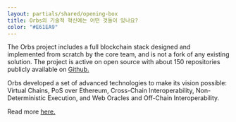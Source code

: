 ```yaml
---
layout: partials/shared/opening-box
title: Orbs의 기술적 혁신에는 어떤 것들이 있나요?
color: "#E61EA9"
---
```


The Orbs project includes a full blockchain stack designed and implemented from scratch by the core team, and is not a fork of any existing solution. The project is active on open source with about 150 repositories publicly available on [Github.](https://github.com/orbs-network)

Orbs developed a set of advanced technologies to make its vision possible: Virtual Chains, PoS over Ethereum, Cross-Chain Interoperability, Non-Deterministic Execution, and Web Oracles and Off-Chain Interoperability.

Read more [here.](/network)
